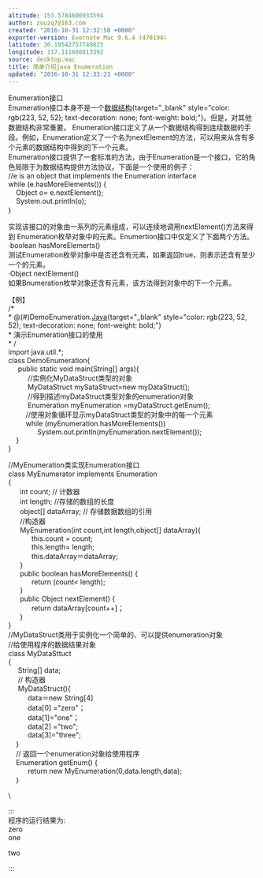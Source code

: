 ```yaml
---
altitude: 153.5784606933594
author: zouzq7@163.com
created: "2016-10-31 12:32:58 +0000"
exporter-version: Evernote Mac 9.6.4 (470194)
latitude: 36.19542757749825
longitude: 117.111666813392
source: desktop.mac
title: 简单介绍java Enumeration
updated: "2016-10-31 12:33:23 +0000"
---
```


<div>

Enumeration接口 \
Enumeration接口本身不是一个[数据结构](http://lib.csdn.net/base/datastructure "算法与数据结构知识库"){target="_blank"
style="color: rgb(223, 52, 52); text-decoration: none; font-weight: bold;"}。但是，对其他数据结构非常重要。
Enumeration接口定义了从一个数据结构得到连续数据的手段。例如，Enumeration定义了一个名为nextElement的方法，可以用来从含有多个元素的数据结构中得到的下一个元素。 \
Enumeration接口提供了一套标准的方法，由于Enumeration是一个接口，它的角色局限于为数据结构提供方法协议。下面是一个使用的例子： \
//e is an object that implements the Enumeration interface\
while (e.hasMoreElements()) {\
    Object o= e.nextElement();\
    System.out.println(o);\
｝

实现该接口的对象由一系列的元素组成，可以连续地调用nextElement()方法来得到
Enumeration枚举对象中的元素。Enumertion接口中仅定义了下面两个方法。 \
·boolean hasMoreElemerts() \
测试Enumeration枚举对象中是否还含有元素，如果返回true，则表示还含有至少一个的元素。 \
·Object nextElement() \
如果Bnumeration枚举对象还含有元素，该方法得到对象中的下一个元素。

【例】\
/\*\
\*
@(#)DemoEnumeration.[Java](http://lib.csdn.net/base/javaee "Java EE知识库"){target="_blank"
style="color: rgb(223, 52, 52); text-decoration: none; font-weight: bold;"} \
\* 演示Enumeration接口的使用\
\* / \
import java.util.\*;\
class DemoEnumeration{ \
     public static void main(String\[\] args){\
          //实例化MyDataStruct类型的对象\
          MyDataStruct mySataStruct=new myDataStruct();\
          //得到描述myDataStruct类型对象的enumeration对象\
          Enumeration myEnumeration =myDataStruct.getEnum();\
         //使用对象循环显示myDataStruct类型的对象中的每一个元素\
         while (myEnumeration.hasMoreElements())\
               System.out.println(myEnumeration.nextElement());\
    } \
}

//MyEnumeration类实现Enumeration接口\
class MyEnumerator implements Enumeration\
{ \
      int count; // 计数器\
      int length; //存储的数组的长度\
      object\[\] dataArray; // 存储数据数组的引用\
      //构造器\
      MyEnumeration(int count,int length,object\[\] dataArray){ \
            this.count = count;\
            this.length= length;\
            this.dataArray＝dataArray;\
      } \
      public boolean hasMoreElements() { \
            return (count\< length);\
      }\
      public Object nextElement() {\
            return dataArray\[count++\]；\
      }\
} \
//MyDataStruct类用于实例化一个简单的、可以提供enumeration对象\
//给使用程序的数据结果对象\
class MyDataSttuct\
{ \
     String\[\] data;\
     // 构造器\
     MyDataStruct(){\
          data＝new String\[4\] \
          data\[0\] =\"zero\"；\
          data\[1\]=\"one\"；\
          data\[2\] =\"two\";\
          data\[3\]=\"three\";\
    ｝\
    // 返回一个enumeration对象给使用程序\
    Enumeration getEnum() {\
          return new MyEnumeration(0,data.length,data);\
    ｝

</div>

<div>

\

</div>

:::  
程序的运行结果为: \
zero\
one

<div>

two

</div>
:::
